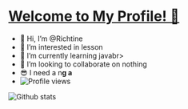 # [Welcome to My Profile! 👋](https://richtine.xyz)
- 👋 Hi, I’m @Richtine<br>
- 👀 I’m interested in lesson<br>
- 🌱 I’m currently learning javabr>
- 💞️ I’m looking to collaborate on nothing<br>
- 😎 I need a n**g a**<br>
- ![Profile views](https://gpvc.arturio.dev/Richtine)



![Github stats](https://github-readme-stats.vercel.app/api?username=Richtine&show_icons=true&theme=radical)

